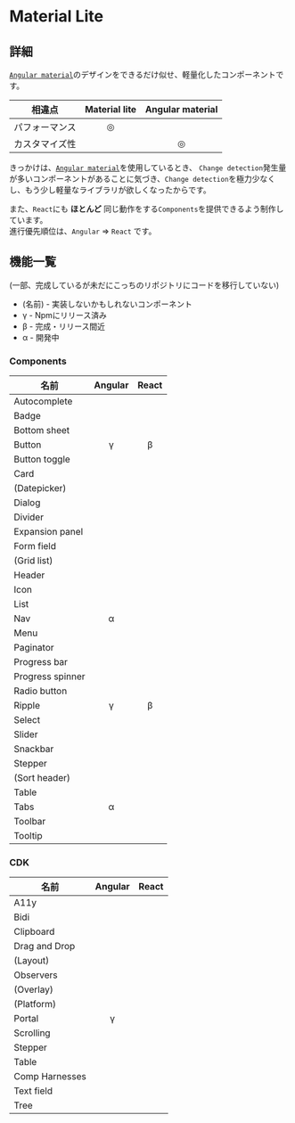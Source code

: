 # Material Lite


## 詳細

[`Angular material`](https://material.angular.io/)のデザインをできるだけ似せ、軽量化したコンポーネントです。    

| 相違点 | Material lite | Angular material |
| :-: | :-: | :-: |
| パフォーマンス | ◎  |   |
| カスタマイズ性 |    | ◎ |

きっかけは、[`Angular material`](https://material.angular.io/)を使用しているとき、
`Change detection`発生量が多いコンポーネントがあることに気づき、`Change detection`を極力少なくし、もう少し軽量なライブラリが欲しくなったからです。<br>

また、`React`にも **ほとんど** 同じ動作をする`Components`を提供できるよう制作しています。<br>
進行優先順位は、`Angular` => `React` です。 


## 機能一覧

(一部、完成しているが未だにこっちのリポジトリにコードを移行していない)

- (名前) - 実装しないかもしれないコンポーネント
- γ - Npmにリリース済み
- β - 完成・リリース間近
- α - 開発中

### Components

| 名前 | Angular | React |
| --- | :-: | :-: |
| Autocomplete     |   |   |
| Badge            |   |   |
| Bottom sheet     |   |   |
| Button           | γ | β |
| Button toggle    |   |   |
| Card             |   |   |
| (Datepicker)     |   |   |
| Dialog           |   |   |
| Divider          |   |   |
| Expansion panel  |   |   |
| Form field       |   |   |
| (Grid list)      |   |   |
| Header           |   |   |
| Icon             |   |   |
| List             |   |   |
| Nav              | α |   |
| Menu             |   |   |
| Paginator        |   |   |
| Progress bar     |   |   |
| Progress spinner |   |   |
| Radio button     |   |   |
| Ripple           | γ | β |
| Select           |   |   |
| Slider           |   |   |
| Snackbar         |   |   |
| Stepper          |   |   |
| (Sort header)    |   |   |
| Table            |   |   |
| Tabs             | α |   |
| Toolbar          |   |   |
| Tooltip          |   |   |


### CDK

| 名前 | Angular | React |
| --- | :-: | :-: |
| A11y             |   |   |
| Bidi             |   |   |
| Clipboard        |   |   |
| Drag and Drop    |   |   |
| (Layout)         |   |   |
| Observers        |   |   |
| (Overlay)        |   |   |
| (Platform)       |   |   |
| Portal           | γ |   |
| Scrolling        |   |   |
| Stepper          |   |   |
| Table            |   |   |
| Comp Harnesses   |   |   |
| Text field       |   |   |
| Tree             |   |   |

